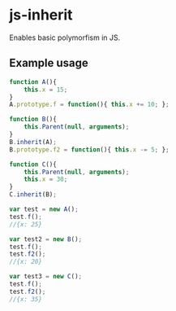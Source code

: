 # js-inherit
Enables basic polymorfism in JS.

## Example usage
```javascript
function A(){
    this.x = 15;
}
A.prototype.f = function(){ this.x += 10; };

function B(){
    this.Parent(null, arguments);
}
B.inherit(A);
B.prototype.f2 = function(){ this.x -= 5; };

function C(){
    this.Parent(null, arguments);
    this.x = 30;
}
C.inherit(B);

var test = new A();
test.f();
//{x: 25}

var test2 = new B();
test.f();
test.f2();
//{x: 20}

var test3 = new C();
test.f();
test.f2();
//{x: 35}
```